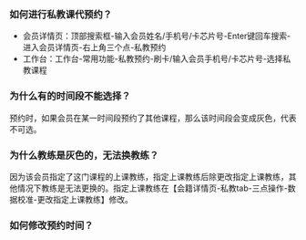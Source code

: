 ### 如何进行私教课代预约？

- 会员详情页：顶部搜索框-输入会员姓名/手机号/卡芯片号-Enter键回车搜索-进入会员详情页-右上角三个点-私教预约
- 工作台：工作台-常用功能-私教预约-刷卡/输入会员手机号/卡芯片号-选择私教课程

### 为什么有的时间段不能选择？

预约时，如果会员在某一时间段预约了其他课程，那么该时间段会变成灰色，代表不可选。

### 为什么教练是灰色的，无法换教练？

因为该会员指定了这门课程的上课教练，指定上课教练后除更改指定上课教练，其他情况下教练是无法更换的。指定上课教练在【会籍详情页-私教tab-三点操作-数据校准-更改指定上课教练】修改。

### 如何修改预约时间？



